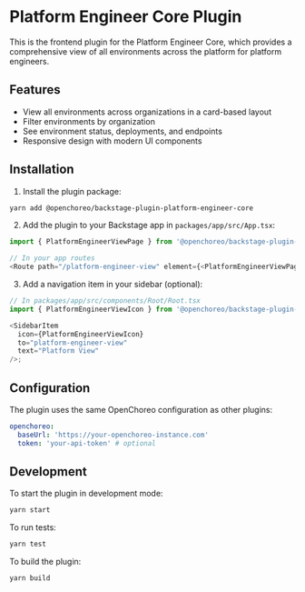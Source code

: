 # Platform Engineer Core Plugin

This is the frontend plugin for the Platform Engineer Core, which provides a comprehensive view of all environments across the platform for platform engineers.

## Features

- View all environments across organizations in a card-based layout
- Filter environments by organization
- See environment status, deployments, and endpoints
- Responsive design with modern UI components

## Installation

1. Install the plugin package:

```bash
yarn add @openchoreo/backstage-plugin-platform-engineer-core
```

2. Add the plugin to your Backstage app in `packages/app/src/App.tsx`:

```typescript
import { PlatformEngineerViewPage } from '@openchoreo/backstage-plugin-platform-engineer-core';

// In your app routes
<Route path="/platform-engineer-view" element={<PlatformEngineerViewPage />} />;
```

3. Add a navigation item in your sidebar (optional):

```typescript
// In packages/app/src/components/Root/Root.tsx
import { PlatformEngineerViewIcon } from '@openchoreo/backstage-plugin-platform-engineer-core';

<SidebarItem
  icon={PlatformEngineerViewIcon}
  to="platform-engineer-view"
  text="Platform View"
/>;
```

## Configuration

The plugin uses the same OpenChoreo configuration as other plugins:

```yaml
openchoreo:
  baseUrl: 'https://your-openchoreo-instance.com'
  token: 'your-api-token' # optional
```

## Development

To start the plugin in development mode:

```bash
yarn start
```

To run tests:

```bash
yarn test
```

To build the plugin:

```bash
yarn build
```
